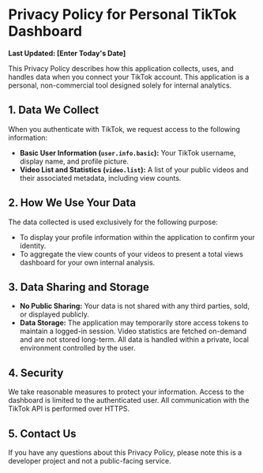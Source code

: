 # Privacy Policy for Personal TikTok Dashboard

**Last Updated: [Enter Today's Date]**

This Privacy Policy describes how this application collects, uses, and handles data when you connect your TikTok account. This application is a personal, non-commercial tool designed solely for internal analytics.

## 1. Data We Collect

When you authenticate with TikTok, we request access to the following information:
- **Basic User Information (`user.info.basic`):** Your TikTok username, display name, and profile picture.
- **Video List and Statistics (`video.list`):** A list of your public videos and their associated metadata, including view counts.

## 2. How We Use Your Data

The data collected is used exclusively for the following purpose:
- To display your profile information within the application to confirm your identity.
- To aggregate the view counts of your videos to present a total views dashboard for your own internal analysis.

## 3. Data Sharing and Storage

- **No Public Sharing:** Your data is not shared with any third parties, sold, or displayed publicly.
- **Data Storage:** The application may temporarily store access tokens to maintain a logged-in session. Video statistics are fetched on-demand and are not stored long-term. All data is handled within a private, local environment controlled by the user.

## 4. Security

We take reasonable measures to protect your information. Access to the dashboard is limited to the authenticated user. All communication with the TikTok API is performed over HTTPS.

## 5. Contact Us

If you have any questions about this Privacy Policy, please note this is a developer project and not a public-facing service.
